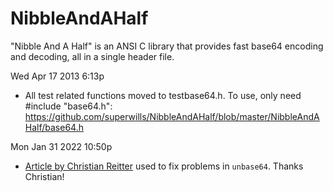 NibbleAndAHalf
==============

"Nibble And A Half" is an ANSI C library that provides fast base64 encoding and decoding, all in a single header file.

Wed Apr 17 2013 6:13p
- All test related functions moved to testbase64.h.  To use, only need #include "base64.h":
  https://github.com/superwills/NibbleAndAHalf/blob/master/NibbleAndAHalf/base64.h

Mon Jan 31 2022 10:50p
- [Article by Christian Reitter](https://blog.inhq.net/posts/base64-parser-issues/) used to fix problems in `unbase64`. Thanks Christian!
